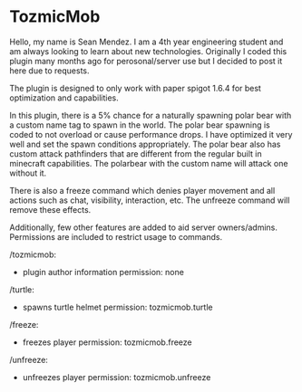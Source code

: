 # TozmicMob

Hello, my name is Sean Mendez. I am a 4th year engineering student and am always looking to learn about new technologies. Originally I coded this plugin many months ago for perosonal/server use but I decided to post it here due to requests.  

The plugin is designed to only work with paper spigot 1.6.4 for best optimization and capabilities. 


In this plugin, there is a 5% chance for a naturally spawning polar bear with a custom name tag to spawn in the world. The polar bear spawning is coded to not overload or cause performance drops. I have optimized it very well and set the spawn conditions appropriately. The polar bear also has custom attack pathfinders that are different from the regular built in minecraft capabilities. The polarbear with the custom name will attack one without it. 

There is also a freeze command which denies player movement and all actions such as chat, visibility, interaction, etc. The unfreeze command will remove these effects. 

Additionally, few other features are added to aid server owners/admins. Permissions are included to restrict usage to commands. 

 /tozmicmob:
 - plugin author information
    permission: none 
    
 /turtle:
 - spawns turtle helmet
    permission: tozmicmob.turtle
  
 /freeze:
 - freezes player
    permission: tozmicmob.freeze
    
 /unfreeze:
 - unfreezes player
    permission: tozmicmob.unfreeze
